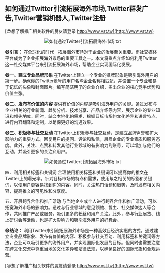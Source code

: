 ## **如何通过Twitter引流拓展海外市场,Twitter群发广告,Twitter营销机器人,Twitter注册**

[😍想了解推广相关软件的朋友请登录 http://www.vst.tw](http://www.vst.tw)

 <center><img src="https://vst.tw/MP4/tuiguang/png/6.png" alt="如何通过Twitter引流拓展海外市场.txt"></center>

**😄引言：**
在全球化的时代，拓展海外市场对于企业的发展至关重要。而社交媒体平台成为了企业拓展海外市场的重要工具之一。本文将重点介绍如何利用Twitter这一社交媒体平台来引流拓展海外市场，帮助企业实现国际化发展。

**😄一、建立专业品牌形象**
在Twitter上建立一个专业的品牌形象是吸引海外用户的第一步。确保你的Twitter账号的用户名与企业名称相匹配，并设置一个专业和易于记忆的头像和封面图片。编写简洁明了的企业介绍，突出企业的核心竞争优势和价值主张。

**😄二、发布有价值的内容**
提供有价值的内容是吸引海外用户的关键。通过发布与企业相关的行业新闻、趋势分析、技术分享、产品介绍等内容，展示企业的专业知识和领先地位。同时，结合本地化的需求，根据目标市场的文化差异和语言特点，进行内容翻译和定制，以确保更好的沟通效果。

**😄三、积极参与社交互动**
在Twitter上积极参与社交互动，是建立品牌声誉和扩大影响力的重要方式。回复用户的提问、评论和私信，展示企业的专业素质和服务态度。此外，关注、点赞和转发其他行业领域的有影响力的账号，可以增加与他们的互动，并吸引更多的关注和用户。

 <center><img src="https://vst.tw/MP4/tuiguang/png/0.png" alt="如何通过Twitter引流拓展海外市场.txt"></center>

四、利用相关标签和关键词
合理使用相关标签和关键词可以提高你的推文在Twitter上的曝光率。针对目标市场的特点和需求，使用与之相关的标签和关键词，以便用户更容易找到你的内容。同时，关注热门话题和趋势，及时发布相关内容，提高推文的可见性和分享度。

五、开展跨界合作和推广活动
与当地企业或个人进行跨界合作和推广活动，可以拓宽海外市场的影响力。通过与行业领域的意见领袖、博主、社交媒体达人等合作，共同推广产品或服务，吸引更多的粉丝和用户关注。此外，参与行业展览、线上研讨会等活动，也是扩大影响力和吸引海外用户的好机会。

**😄结论：**
利用Twitter来引流拓展海外市场是一种高效且经济实惠的方式。通过建立专业品牌形象、发布有价值的内容、积极参与社交互动、利用标签和关键词等方法，企业可以吸引更多的海外用户，并实现国际化发展的目标。但同时也需要注意在跨文化交流中尊重当地的文化差异和法律法规，以确保良好的国际形象和合规运营。

[😍想了解推广相关软件的朋友请登录 http://www.vst.tw](http://www.vst.tw)



